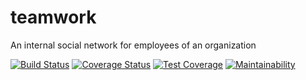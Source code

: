 # teamwork
An internal social network for employees of an organization


[![Build Status](https://travis-ci.com/thevetdoctor/teamwork.svg?token=1W6dsC3j7dgMFzDtHnEz&branch=develop)](https://travis-ci.com/thevetdoctor/teamwork)
[![Coverage Status](https://coveralls.io/repos/github/thevetdoctor/teamwork/badge.svg?branch=develop)](https://coveralls.io/github/thevetdoctor/teamwork?branch=develop)
[![Test Coverage](https://api.codeclimate.com/v1/badges/e18ba1eea3f7b9af77dc/test_coverage)](https://codeclimate.com/github/thevetdoctor/teamwork/test_coverage)
[![Maintainability](https://api.codeclimate.com/v1/badges/e18ba1eea3f7b9af77dc/maintainability)](https://codeclimate.com/github/thevetdoctor/teamwork/maintainability)